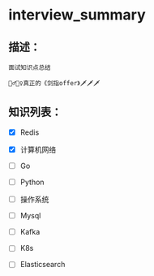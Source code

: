 # interview_summary

## 描述：

    面试知识点总结

    🙋‍♂️🙋‍♀️真正的《剑指offer》🗡️🗡️🗡️

## 知识列表：
- [x] Redis
- [x] 计算机网络
- [ ] Go
- [ ] Python
- [ ] 操作系统
- [ ] Mysql
- [ ] Kafka
- [ ] K8s
- [ ] Elasticsearch




















